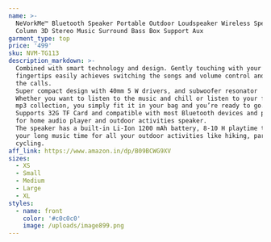 ```yaml
---
name: >-
  NeVorkMe™ Bluetooth Speaker Portable Outdoor Loudspeaker Wireless Speaker Mini
  Column 3D Stereo Music Surround Bass Box Support Aux
garment_type: top
price: '499'
sku: NVM-TG113
description_markdown: >-
  Combined with smart technology and design. Gently touching with your
  fingertips easily achieves switching the songs and volume control and taking
  the calls.
  Super compact design with 40mm 5 W drivers, and subwoofer resonator
  Whether you want to listen to the music and chill or listen to your favorite
  mp3 collection, you simply fit it in your bag and you’re ready to go.
  Supports 32G TF Card and compatible with most Bluetooth devices and perfect
  for home audio player and outdoor activities speaker.
  The speaker has a built-in Li-Ion 1200 mAh battery, 8-10 H playtime to meet
  your long music time for all your outdoor activities like hiking, partying,
  cycling.
aff_link: https://www.amazon.in/dp/B09BCWG9XV
sizes:
  - XS
  - Small
  - Medium
  - Large
  - XL
styles:
  - name: front
    color: '#c0c0c0'
    image: /uploads/image899.png
---
```

